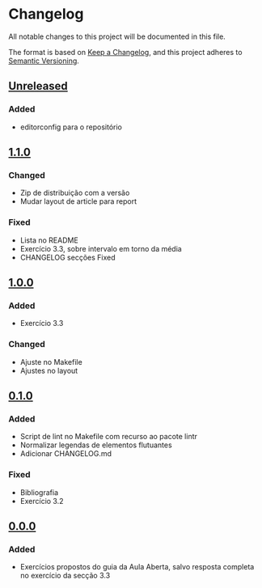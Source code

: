 # Changelog

All notable changes to this project will be documented in this file.

The format is based on [Keep a Changelog](https://keepachangelog.com/en/1.0.0/),
and this project adheres to [Semantic Versioning](https://semver.org/spec/v2.0.0.html).

## [Unreleased]

### Added
- editorconfig para o repositório

## [1.1.0]
### Changed
- Zip de distribuição com a versão
- Mudar layout de article para report

### Fixed
- Lista no README
- Exercício 3.3, sobre intervalo em torno da média
- CHANGELOG secções Fixed

## [1.0.0]

### Added
- Exercício 3.3

### Changed
- Ajuste no Makefile
- Ajustes no layout

## [0.1.0]

### Added
- Script de lint no Makefile com recurso ao pacote lintr
- Normalizar legendas de elementos flutuantes
- Adicionar CHANGELOG.md

### Fixed
- Bibliografia
- Exercício 3.2


## [0.0.0]

### Added

- Exercícios propostos do guia da Aula Aberta, salvo resposta completa no
  exercício da secção 3.3

[unreleased]: https://github.com/cpmachado/a2edR/compare/v1.1.0...HEAD
[1.1.0]: https://github.com/cpmachado/a2edR/releases/tag/v1.1.0
[1.0.0]: https://github.com/cpmachado/a2edR/releases/tag/v1.0.0
[0.1.0]: https://github.com/cpmachado/a2edR/releases/tag/v0.1.0
[0.0.0]: https://github.com/cpmachado/a2edR/releases/tag/v0.0.0
